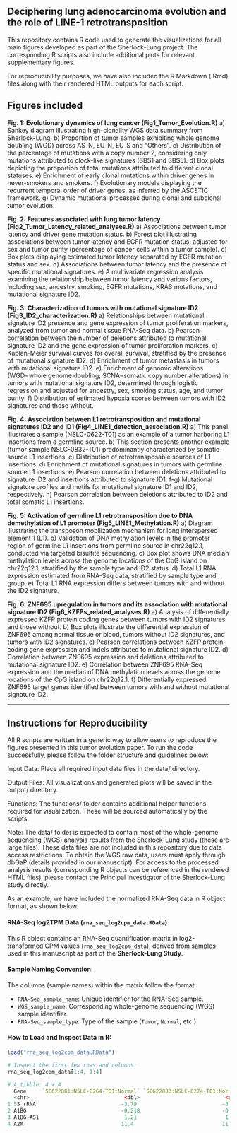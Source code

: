 
## Deciphering lung adenocarcinoma evolution and the role of LINE-1 retrotransposition

This repository contains R code used to generate the visualizations for all main figures developed as part of the Sherlock-Lung project. The corresponding R scripts also include additional plots for relevant supplementary figures.

For reproducibility purposes, we have also included the R Markdown (.Rmd) files along with their rendered HTML outputs for each script.

## Figures included ## 

**Fig. 1: Evolutionary dynamics of lung cancer (Fig1_Tumor_Evolution.R)** 
a) Sankey diagram illustrating high-clonality WGS data summary from Sherlock-Lung.
b) Proportion of tumor samples exhibiting whole genome doubling (WGD) across AS_N, EU_N, EU_S and “Others”.
c) Distribution of the percentage of mutations with a copy number 2, considering only mutations attributed to clock-like signatures (SBS1 and SBS5).
d) Box plots depicting the proportion of total mutations attributed to different clonal statuses.
e) Enrichment of early clonal mutations within driver genes in never-smokers and smokers.
f) Evolutionary models displaying the recurrent temporal order of driver genes, as inferred by the ASCETIC framework.
g) Dynamic mutational processes during clonal and subclonal tumor evolution.

**Fig. 2: Features associated with lung tumor latency (Fig2_Tumor_Latency_related_analyses.R)**
a) Associations between tumor latency and driver gene mutation status.
b) Forest plot illustrating associations between tumor latency and EGFR mutation status, adjusted for sex and tumor purity (percentage of cancer cells within a tumor sample).
c) Box plots displaying estimated tumor latency separated by EGFR mutation status and sex.
d) Associations between tumor latency and the presence of specific mutational signatures.
e) A multivariate regression analysis examining the relationship between tumor latency and various factors, including sex, ancestry, smoking, EGFR mutations, KRAS mutations, and mutational signature ID2.

**Fig. 3: Characterization of tumors with mutational signature ID2 (Fig3_ID2_characterization.R)**
a) Relationships between mutational signature ID2 presence and gene expression of tumor proliferation markers, analyzed from tumor and normal tissue RNA-Seq data.
b) Pearson correlation between the number of deletions attributed to mutational signature ID2 and the gene expression of tumor proliferation markers.
c) Kaplan-Meier survival curves for overall survival, stratified by the presence of mutational signature ID2.
d) Enrichment of tumor metastasis in tumors with mutational signature ID2.
e) Enrichment of genomic alterations (WGD=whole genome doubling; SCNA=somatic copy number alterations) in tumors with mutational signature ID2, determined through logistic regression and adjusted for ancestry, sex, smoking status, age, and tumor purity.
f) Distribution of estimated hypoxia scores between tumors with ID2 signatures and those without.

**Fig. 4: Association between L1 retrotransposition and mutational signatures ID2 and ID1 (Fig4_LINE1_detection_association.R)**
a) This panel illustrates a sample (NSLC-0622-T01) as an example of a tumor harboring L1 insertions from a germline source.
b) This section presents another example (tumor sample NSLC-0832-T01) predominantly characterized by somatic-source L1 insertions.
c) Distribution of retrotransposable sources of L1 insertions.
d) Enrichment of mutational signatures in tumors with germline source L1 insertions.
e) Pearson correlation between deletions attributed to signature ID2 and insertions attributed to signature ID1.
f-g) Mutational signature profiles and motifs for mutational signature ID1 and ID2, respectively.
h) Pearson correlation between deletions attributed to ID2 and total somatic L1 insertions.

**Fig. 5: Activation of germline L1 retrotransposition due to DNA demethylation of L1 promoter (Fig5_LINE1_Methylation.R)**
a) Diagram illustrating the transposon mobilization mechanism for long interspersed element 1 (L1).
b) Validation of DNA methylation levels in the promoter region of germline L1 insertions from germline source in chr22q12.1, conducted via targeted bisulfite sequencing.
c) Box plot shows DNA median methylation levels across the genome locations of the CpG island on chr22q12.1, stratified by the sample type and ID2 status.
d) Total L1 RNA expression estimated from RNA-Seq data, stratified by sample type and group.
e) Total L1 RNA expression differs between tumors with and without the ID2 signature.

**Fig. 6: ZNF695 upregulation in tumors and its association with mutational signature ID2 (Fig6_KZFPs_related_analyses.R)**
a) Analysis of differentially expressed KZFP protein coding genes between tumors with ID2 signatures and those without.
b) Box plots illustrate the differential expression of ZNF695 among normal tissue or blood, tumors without ID2 signatures, and tumors with ID2 signatures.
c) Pearson correlations between KZFP protein-coding gene expression and indels attributed to mutational signature ID2.
d) Correlation between ZNF695 expression and deletions attributed to mutational signature ID2.
e) Correlation between ZNF695 RNA-Seq expression and the median of DNA methylation levels across the genome locations of the CpG island on chr22q12.1.
f) Differentially expressed ZNF695 target genes identified between tumors with and without mutational signature ID2.

---

## Instructions for Reproducibility ##

All R scripts are written in a generic way to allow users to reproduce the figures presented in this tumor evolution paper. To run the code successfully, please follow the folder structure and guidelines below:

Input Data: Place all required input data files in the data/ directory.

Output Files: All visualizations and generated plots will be saved in the output/ directory.

Functions: The functions/ folder contains additional helper functions required for visualization. These will be sourced automatically by the scripts.

Note:
The data/ folder is expected to contain most of the whole-genome sequencing (WGS) analysis results from the Sherlock-Lung study (these are large files). These data files are not included in this repository due to data access restrictions. To obtain the WGS raw data, users must apply through dbGaP (details provided in our manuscript). For access to the processed analysis results (corresponding R objects can be referenced in the rendered HTML files), please contact the Principal Investigator of the Sherlock-Lung study directly.

As an example, we have included the normalized RNA-Seq data in R object format, as shown below.

#### RNA-Seq log2TPM Data (`rna_seq_log2cpm_data.RData`)

This R object contains an RNA-Seq quantification matrix in log2-transformed CPM values (`rna_seq_log2cpm_data`), derived from samples used in this manuscript as part of the **Sherlock-Lung Study**.

#### Sample Naming Convention:
The columns (sample names) within the matrix follow the format:

- `RNA-Seq_sample_name`: Unique identifier for the RNA-Seq sample.
- `WGS_sample_name`: Corresponding whole-genome sequencing (WGS) sample identifier.
- `RNA-Seq_sample_type`: Type of the sample (`Tumor`, `Normal`, etc.).

#### How to Load and Inspect Data in R:

```r
load("rna_seq_log2cpm_data.RData")

# Inspect the first few rows and columns:
rna_seq_log2cpm_data[1:4, 1:4]

# A tibble: 4 × 4
  Gene     `SC622881:NSLC-0264-T01:Normal` `SC622883:NSLC-0274-T01:Normal` `SC622889:NSLC-0264-T01:Tumor`
  <chr>                              <dbl>                           <dbl>                          <dbl>
1 5S_rRNA                           -3.79                           -3.80                          -3.40 
2 A1BG                              -0.218                          -0.548                         -0.278
3 A1BG-AS1                           1.21                            1.50                           1.81 
4 A2M                               11.4                            11.6                            9.50 
